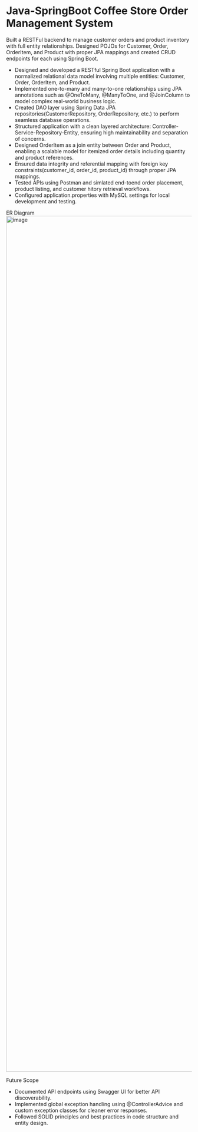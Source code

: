 # Java-SpringBoot Coffee Store Order Management System

Built a RESTFul backend to manage customer orders and product inventory with full entity relationships. Designed POJOs for Customer, Order, OrderItem, and Product with proper JPA mappings and created CRUD endpoints for each using Spring Boot.  

- Designed and developed a RESTful Spring Boot application with a normalized relational data model involving multiple entities: Customer, Order, OrderItem, and Product.
- Implemented one-to-many and many-to-one relationships using JPA annotations such as @OneToMany, @ManyToOne, and @JoinColumn to model complex real-world business logic.
- Created DAO layer using Spring Data JPA repositories(CustomerRepository, OrderRepository, etc.) to perform seamless database operations.
- Structured application with a clean layered architecture: Controller-Service-Repository-Entity, ensuring high maintainability and separation of concerns.
- Designed OrderItem as a join entity between Order and Product, enabling a scalable model for itemized order details including quantity and product references.
- Ensured data integrity and referential mapping with foreign key constraints(customer_id, order_id, product_id) through proper JPA mappings.
- Tested APIs using Postman and simlated end-toend order placement, product listing, and customer hitory retrieval workflows.
- Configured application.properties with MySQL settings for local development and testing.

ER Diagram 
<img width="2764" height="2324" alt="image" src="https://github.com/user-attachments/assets/def710e3-8085-4dd5-bd15-e9924f3c29fe" />


Future Scope
- Documented API endpoints using Swagger UI for better API discoverability.
- Implemented global exception handling using @ControllerAdvice and custom exception classes for cleaner error responses.
- Followed SOLID principles and best practices in code structure and entity design. 
